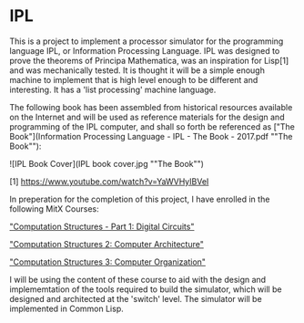 # IPL

This is a project to implement a processor simulator for the programming language IPL, or Information Processing Language.  IPL was designed to prove the theorems of Principa Mathematica, was an inspiration for Lisp[1] and was mechanically tested.  It is thought it will be a simple enough machine to implement that is high level enough to be different and interesting.  It has a 'list processing' machine language.

The following book has been assembled from historical resources available on the Internet and will be used as reference materials for the design and programming of the IPL computer, and shall so forth be referenced as ["The Book"](Information Processing Language - IPL - The Book - 2017.pdf "\"The Book\""):

![IPL Book Cover](IPL book cover.jpg "\"The Book\"")

[1] https://www.youtube.com/watch?v=YaWVHyIBVeI

In preperation for the completion of this project, I have enrolled in the following MitX Courses:

["Computation Structures - Part 1: Digital Circuits"](https://www.edx.org/course/computation-structures-part-1-digital-mitx-6-004-1x-0)

["Computation Structures 2: Computer Architecture"](https://www.edx.org/course/computation-structures-2-computer-mitx-6-004-2x
)

["Computation Structures 3: Computer Organization"](https://www.edx.org/course/computation-structures-3-computer-mitx-6-004-3x-0)

I will be using the content of these course to aid with the design and implememtation of the tools required to build the simulator, which will be designed and architected at the 'switch' level.  The simulator will be implemented in Common Lisp.

